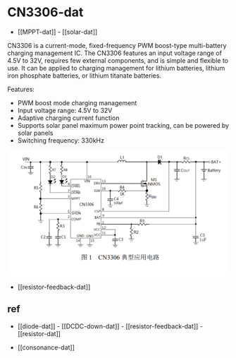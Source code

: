 
# CN3306-dat

- [[MPPT-dat]] - [[solar-dat]]

CN3306 is a current-mode, fixed-frequency PWM boost-type multi-battery charging management IC. The CN3306 features an input voltage range of 4.5V to 32V, requires few external components, and is simple and flexible to use. It can be applied to charging management for lithium batteries, lithium iron phosphate batteries, or lithium titanate batteries.

Features:
- PWM boost mode charging management
- Input voltage range: 4.5V to 32V
- Adaptive charging current function
- Supports solar panel maximum power point tracking, can be powered by solar panels
- Switching frequency: 330kHz

![](2025-08-27-17-23-04.png)

- [[resistor-feedback-dat]]

## ref 

- [[diode-dat]] - [[DCDC-down-dat]] - [[resistor-feedback-dat]] - [[resistor-dat]]

- [[consonance-dat]]